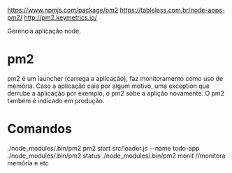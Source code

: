 https://www.npmjs.com/package/pm2
https://tableless.com.br/node-apps-pm2/
http://pm2.keymetrics.io/

Gerencia aplicação node.

# pm2
pm2 é um launcher (carrega a aplicação), faz monitoramento como uso de memória. Caso a aplicação caia por
algum motivo, uma exception que derrube a aplicação por exemplo, o
pm2 sobe a aplição novamente.
O pm2 também é indicado em produção.

# Comandos
./node_modules/.bin/pm2
pm2 start src/loader.js --name todo-app
./node_modules/.bin/pm2 status
./node_modules/.bin/pm2 monit       //monitora memória e etc
